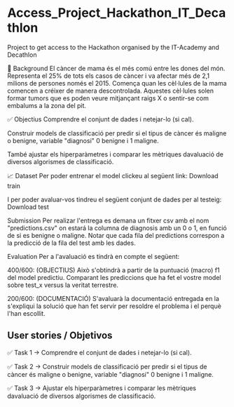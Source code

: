 # Access_Project_Hackathon_IT_Decathlon
Project to get access to the Hackathon organised by the IT-Academy and Decathlon

🌌 Background
El càncer de mama és el més comú entre les dones del món. Representa el 25% de tots els casos de càncer i va afectar més de 2,1 milions de persones només el 2015. Comença quan les cèl·lules de la mama comencen a créixer de manera descontrolada. Aquestes cèl·lules solen formar tumors que es poden veure mitjançant raigs X o sentir-se com embalums a la zona del pit.

✅ Objectius
Comprendre el conjunt de dades i netejar-lo (si cal).

Construir models de classificació per predir si el tipus de càncer és maligne o benigne, variable "diagnosi" 0 benigne i 1 maligne.

També ajustar els hiperparàmetres i comparar les mètriques davaluació de diversos algorismes de classificació.

📈 Dataset
Per poder entrenar el model clickeu al següent link: Download train

I per poder avaluar-vos tindreu el següent conjunt de dades per al testeig: Download test

Submission
Per realizar l'entrega es demana un fitxer csv amb el nom "predictions.csv" on estará la columna de diagnosis amb un 0 o 1, en funció de si es benigne o maligne. Notar que cada fila del predictions correspon a la predicció de la fila del test amb les dades.

Evaluation
Per a l'avaluació es tindrà en compte el següent:

400/600: (OBJECTIUS) Això s'obtindrà a partir de la puntuació (macro) f1 del model predictiu. Comparant les prediccions que ha fet el vostre model sobre test_x versus la veritat terrestre.

200/600: (DOCUMENTACIÓ) S'avaluarà la documentació entregada en la s'expliqui la solució que han fet servir per resoldre el problema i el perquè l'han escollit.

## User stories / Objetivos

✅ Task 1 → Comprendre el conjunt de dades i netejar-lo (si cal).

✅ Task 2 → Construir models de classificació per predir si el tipus de càncer és maligne o benigne, variable "diagnosi" 0 benigne i 1 maligne.

✅ Task 3 → Ajustar els hiperparàmetres i comparar les mètriques davaluació de diversos algorismes de classificació.
